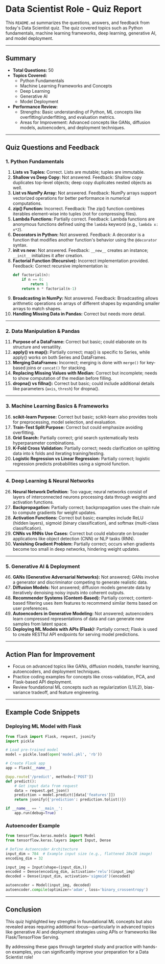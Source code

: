 # **Data Scientist Role - Quiz Report**

This `README.md` summarizes the questions, answers, and feedback from today's Data Scientist quiz. The quiz covered topics such as Python fundamentals, machine learning frameworks, deep learning, generative AI, and model deployment.

---

## **Summary**
- **Total Questions:** 50  
- **Topics Covered:**
  - Python Fundamentals
  - Machine Learning Frameworks and Concepts
  - Deep Learning
  - Generative AI
  - Model Deployment
- **Performance Review:**  
  - Strengths: Basic understanding of Python, ML concepts like overfitting/underfitting, and evaluation metrics.  
  - Areas for Improvement: Advanced concepts like GANs, diffusion models, autoencoders, and deployment techniques.

---

## **Quiz Questions and Feedback**

### **1. Python Fundamentals**
1. **Lists vs Tuples:** Correct. Lists are mutable; tuples are immutable.  
2. **Shallow vs Deep Copy:** Not answered. Feedback: Shallow copy duplicates top-level objects; deep copy duplicates nested objects as well.  
3. **List vs NumPy Array:** Not answered. Feedback: NumPy arrays support vectorized operations for better performance in numerical computations.  
4. **zip() Function:** Incorrect. Feedback: The zip() function combines iterables element-wise into tuples (not for compressing files).  
5. **Lambda Functions:** Partially correct. Feedback: Lambda functions are anonymous functions defined using the `lambda` keyword (e.g., `lambda x: x*2`).  
6. **Decorators in Python:** Not answered. Feedback: A decorator is a function that modifies another function's behavior using the `@decorator` syntax.  
7. **__init__ vs __new__:** Not answered. Feedback: `__new__` creates an instance; `__init__` initializes it after creation.  
8. **Factorial Function (Recursive):** Incorrect implementation provided. Feedback: Correct recursive implementation is:
   ```python
   def factorial(n):
       if n == 0:
           return 1
       return n * factorial(n-1)
   ```
9. **Broadcasting in NumPy:** Not answered. Feedback: Broadcasting allows arithmetic operations on arrays of different shapes by expanding smaller arrays to match shapes.
10. **Handling Missing Data in Pandas:** Correct but needs more detail.

---

### **2. Data Manipulation & Pandas**
11. **Purpose of a DataFrame:** Correct but basic; could elaborate on its structure and versatility.
12. **apply() vs map():** Partially correct; map() is specific to Series, while apply() works on both Series and DataFrames.
13. **Merging DataFrames:** Incorrect; merging is done with `merge()` for key-based joins or `concat()` for stacking.
14. **Replacing Missing Values with Median:** Correct but incomplete; needs to show computation of the median before filling.
15. **dropna() vs fillna():** Correct but basic; could include additional details like parameters (`axis`, `thresh`) for dropna().

---

### **3. Machine Learning Basics & Frameworks**
16. **scikit-learn Purpose:** Correct but basic; scikit-learn also provides tools for preprocessing, model selection, and evaluation.
17. **Train-Test Split Purpose:** Correct but could emphasize avoiding overfitting.
18. **Grid Search:** Partially correct; grid search systematically tests hyperparameter combinations.
19. **K-Fold Cross Validation:** Partially correct; needs clarification on splitting data into k folds and iterating training/testing.
20. **Logistic Regression vs Linear Regression:** Partially correct; logistic regression predicts probabilities using a sigmoid function.

---

### **4. Deep Learning & Neural Networks**
26. **Neural Network Definition:** Too vague; neural networks consist of layers of interconnected neurons processing data through weights and activation functions.
27. **Backpropagation:** Partially correct; backpropagation uses the chain rule to compute gradients for weight updates.
28. **Activation Functions:** Correct but basic; examples include ReLU (hidden layers), sigmoid (binary classification), and softmax (multi-class classification).
29. **CNNs vs RNNs Use Cases:** Correct but could elaborate on broader applications like object detection (CNN) or NLP tasks (RNN).
30. **Vanishing Gradient Problem:** Partially correct; occurs when gradients become too small in deep networks, hindering weight updates.

---

### **5. Generative AI & Deployment**
46. **GANs (Generative Adversarial Networks):** Not answered; GANs involve a generator and discriminator competing to generate realistic data.
47. **Diffusion Models:** Not answered; diffusion models generate data by iteratively denoising noisy inputs into coherent outputs.
48. **Recommender Systems (Content-Based):** Partially correct; content-based filtering uses item features to recommend similar items based on user preferences.
49. **Autoencoders in Generative Modeling:** Not answered; autoencoders learn compressed representations of data and can generate new samples from latent space.
50. **Deploying ML Models with APIs (Flask):** Partially correct; Flask is used to create RESTful API endpoints for serving model predictions.

---

## **Action Plan for Improvement**
- Focus on advanced topics like GANs, diffusion models, transfer learning, autoencoders, and deployment techniques.
- Practice coding examples for concepts like cross-validation, PCA, and Flask-based API deployment.
- Review foundational ML concepts such as regularization (L1/L2), bias-variance tradeoff, and feature engineering.

---

## Example Code Snippets

### Deploying ML Model with Flask
```python
from flask import Flask, request, jsonify
import pickle

# Load pre-trained model
model = pickle.load(open('model.pkl', 'rb'))

# Create Flask app
app = Flask(__name__)

@app.route('/predict', methods=['POST'])
def predict():
    # Get input data from request
    data = request.get_json()
    prediction = model.predict([data['features']])
    return jsonify({'prediction': prediction.tolist()})

if __name__ == '__main__':
    app.run(debug=True)
```

### Autoencoder Example
```python
from tensorflow.keras.models import Model
from tensorflow.keras.layers import Input, Dense

# Define Autoencoder Architecture
input_dim = 784  # Example input size (e.g., flattened 28x28 image)
encoding_dim = 32

input_img = Input(shape=(input_dim,))
encoded = Dense(encoding_dim, activation='relu')(input_img)
decoded = Dense(input_dim, activation='sigmoid')(encoded)

autoencoder = Model(input_img, decoded)
autoencoder.compile(optimizer='adam', loss='binary_crossentropy')
```

---

## Conclusion
This quiz highlighted key strengths in foundational ML concepts but also revealed areas requiring additional focus—particularly in advanced topics like generative AI and deployment strategies using APIs or frameworks like Flask/TensorFlow Serving.

By addressing these gaps through targeted study and practice with hands-on examples, you can significantly improve your preparation for a Data Scientist role!